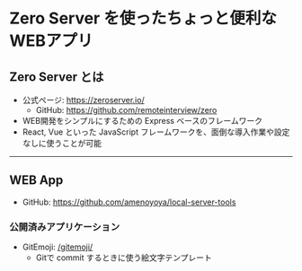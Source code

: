 # Zero Server を使ったちょっと便利なWEBアプリ

## Zero Server とは

- 公式ページ: https://zeroserver.io/
    - GitHub: https://github.com/remoteinterview/zero
- WEB開発をシンプルにするための Express ベースのフレームワーク
- React, Vue といった JavaScript フレームワークを、面倒な導入作業や設定なしに使うことが可能

***

## WEB App

- GitHub: https://github.com/amenoyoya/local-server-tools

### 公開済みアプリケーション
- GitEmoji: [/gitemoji/](/gitemoji/)
    - Gitで commit するときに使う絵文字テンプレート
